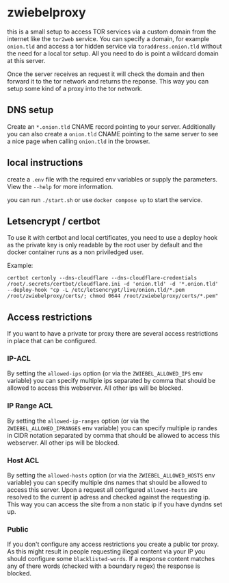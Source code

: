 # zwiebelproxy

this is a small setup to access TOR services via a custom domain from the internet like the `tor2web` service. You can specify a domain, for example `onion.tld` and access a tor hidden service via `toraddress.onion.tld` without the need for a local tor setup. All you need to do is point a wildcard domain at this server.

Once the server receives an request it will check the domain and then forward it to the tor network and returns the reponse. This way you can setup some kind of a proxy into the tor network.

## DNS setup

Create an `*.onion.tld` CNAME record pointing to your server. Additionally you can also create a `onion.tld` CNAME pointing to the same server to see a nice page when calling `onion.tld` in the browser.

## local instructions

create a `.env` file with the required env variables or supply the parameters. View the `--help` for more information.

you can run `./start.sh` or use `docker compose up` to start the service.

## Letsencrypt / certbot

To use it with certbot and local certificates, you need to use a deploy hook as the private key is only readable by the root user by default and the docker container runs as a non priviledged user.

Example:

```
certbot certonly --dns-cloudflare --dns-cloudflare-credentials /root/.secrets/certbot/cloudflare.ini -d 'onion.tld' -d '*.onion.tld' --deploy-hook "cp -L /etc/letsencrypt/live/onion.tld/*.pem /root/zwiebelproxy/certs/; chmod 0644 /root/zwiebelproxy/certs/*.pem"
```

## Access restrictions

If you want to have a private tor proxy there are several access restrictions in place that can be configured.

### IP-ACL

By setting the `allowed-ips` option (or via the `ZWIEBEL_ALLOWED_IPS` env variable) you can specify multiple ips separated by comma that should be allowed to access this webserver. All other ips will be blocked.

### IP Range ACL

By setting the `allowed-ip-ranges` option (or via the `ZWIEBEL_ALLOWED_IPRANGES` env variable) you can specify multiple ip randes in CIDR notation separated by comma that should be allowed to access this webserver. All other ips will be blocked.

### Host ACL

By setting the `allowed-hosts` option (or via the `ZWIEBEL_ALLOWED_HOSTS` env variable) you can specify multiple dns names that should be allowed to access this server. Upon a request all configured `allowed-hosts` are resolved to the current ip adress and checked against the requesting ip. This way you can access the site from a non static ip if you have dyndns set up.

### Public

If you don't configure any access restrictions you create a public tor proxy. As this might result in people requesting illegal content via your IP you should configure some `blacklisted-words`. If a response content matches any of there words (checked with a boundary regex) the response is blocked.
